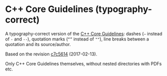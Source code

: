 # C++ Core Guidelines (typography-correct)

A typography-correct version of the [C++ Core Guidelines](https://github.com/isocpp/CppCoreGuidelines): dashes (`—` instead of `-` and `--`), quotation marks (`“”` instead of `""`), line breaks between a quotation and its source/author.

Based on the revision [c7c5614](https://github.com/isocpp/CppCoreGuidelines/commit/c7c5614a4257810cb66f1997cd2f9a0ba6368f55) (2017-02-13).

Only C++ Core Guidelines themselves, without nested directories with PDFs etc.